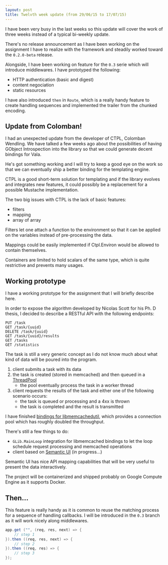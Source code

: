 ```yaml
---
layout: post
title: Twelvth week update (from 29/06/15 to 17/07/15)
---
```


I have been very busy in the last weeks so this update will cover the work of
three weeks instead of a typical bi-weekly update.

There's no release announcement as I have been working on the assignment I have
to realize with the framework and steadily worked toward the `0.2.0-beta`
release.

Alongside, I have been working on feature for the `0.3` serie which will
introduce middlewares. I have prototyped the following:

 - HTTP authentication (basic and digest)
 - content negociation
 - static resources

I have also introduced `then` in `Route`, which is a really handy feature to
create handling sequences and implemented the trailer from the chunked
encoding.

Update from Colomban!
---------------------

I had an unexpected update from the developer of CTPL, Colomban Wendling. We
have talked a few weeks ago about the possibilities of having GObject
Introspection into the library so that we could generate decent bindings for
Vala.

He's got something working and I will try to keep a good eye on the work so
that we can eventually ship a better binding for the templating engine.

CTPL is a good short-term solution for templating and if the library evolves
and integrates new features, it could possibly be a replacement for a possible
Mustache implementation.

The two big issues with CTPL is the lack of basic features:

 - filters
 - mapping
 - array of array

Filters let one attach a function to the environment so that it can be applied
on the variables instead of pre-processing the data.

Mappings could be easily implemented if Ctpl.Environ would be allowed to
contain themselves.

Containers are limited to hold scalars of the same type, which is quite
restrictive and prevents many usages.

Working prototype
-----------------

I have a working prototype for the assignment that I will briefly describe
here.

In order to expose the algorithm developed by Nicolas Scott for his Ph. D
thesis, I decided to describe a RESTful API with the following endpoints:

    PUT /task
    GET /task/{uuid}
    DELETE /task/{uuid}
    GET /task/{uuid}/results
    GET /tasks
    GET /statistics

The task is still a very generic concept as I do not know much about what kind
of data will be poured into the program.

 1. client submits a task with its data
 2. the task is created (stored in memcached) and then queued in a [ThreadPool](http://valadoc.org/#!api=glib-2.0/GLib.ThreadPool)
     - the pool eventually process the task in a worker thread
 3. client requests the results of the task and either one of the following
    scenario occurs:
     - the task is queued or processing and a 4xx is thrown
     - the task is completed and the result is transmitted

I have finished [bindings for libmemcachedutil](), which provides a connection
pool which has roughly doubled the throughput.

There's still a few things to do:

 - `GLib.MainLoop` integration for libmemcached bindings to let the loop
   schedule request processing and memcached operations
 - client based on [Semantic UI](http://semantic-ui.com/) (in progress...)

Semantic UI has nice API mapping capabilities that will be very useful to
present the data interactively.

The project will be containerized and shipped probably on Google Compute
Engine as it supports Docker.

Then...
-------

This feature is really handy as it is common to reuse the matching process for
a sequence of handling callbacks. I will be introduced in the `0.3` branch as
it will work nicely along middlewares.

```csharp
app.get ("", (req, res, next) => {
    // step 1
}).then ((req, res, next) => {
    // step 2
}).then ((req, res) => {
    // step 3
});
```

